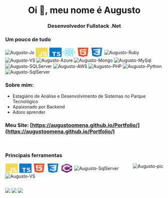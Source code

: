<div align="center">
  <h1>Oi 👋, meu nome é Augusto</h1>
</div>
<div align="center">
  <h3>Desenvolvedor Fullstack .Net</h3>
</div>

### Um pouco de tudo
<div style="display: inline_block">
  <img align="center" alt="Augusto-Js" height="30" width="30" src="https://cdn.iconscout.com/icon/free/png-256/free-angular-3-226070.png?f=webp&amp;w=128">
  <img align="center" alt="Augusto-Js" height="30" width="40" src="https://raw.githubusercontent.com/devicons/devicon/master/icons/javascript/javascript-plain.svg">
  <img align="center" alt="Augusto-Ts" height="30" width="40" src="https://raw.githubusercontent.com/devicons/devicon/master/icons/typescript/typescript-plain.svg">
  <img align="center" alt="Augusto-React" height="30" width="40" src="https://raw.githubusercontent.com/devicons/devicon/master/icons/react/react-original.svg">
  <img align="center" alt="Augusto-HTML" height="30" width="40" src="https://raw.githubusercontent.com/devicons/devicon/master/icons/html5/html5-original.svg">
  <img align="center" alt="Augusto-CSS" height="30" width="40" src="https://raw.githubusercontent.com/devicons/devicon/master/icons/css3/css3-original.svg">
  <img align="center" alt="Augusto-Ruby" height="30" width="30" src="https://cdn-icons-png.flaticon.com/512/6132/6132219.png">
  <img align="center" alt="Augusto-VS" height="30" width="30" src="https://cdn-icons-png.flaticon.com/128/5968/5968389.png">
  <img align="center" alt="Augusto-Azure" height="30" width="30" src="https://cdn.iconscout.com/icon/free/png-256/free-azure-1868965-1583129.png?f=webp&amp;w=128">
  <img align="center" alt="Augusto-Mongo" height="30" width="30" src="https://cdn.iconscout.com/icon/free/png-256/free-mongodb-5-1175140.png?f=webp&amp;w=128">
  <img align="center" alt="Augusto-MySql" height="30" width="30" src="https://cdn.iconscout.com/icon/free/png-256/free-mysql-3521596-2945040.png?f=webp&amp;w=128">
  <img align="center" alt="Augusto-SQLServer" height="30" width="30" src="https://cdn.iconscout.com/icon/premium/png-256-thumb/sql-server-5363125-4488914.png?f=webp&amp;w=128">
  <img align="center" alt="Augusto-AWS" height="30" width="30" src="https://cdn.iconscout.com/icon/free/png-256/free-aws-1869025-1583149.png?f=webp&amp;w=128">
  <img align="center" alt="Augusto-PHP" height="30" width="30" src="https://cdn-icons-png.flaticon.com/512/5968/5968332.png">
  <img align="center" alt="Augusto-Python" height="30" width="30" src="https://cdn-icons-png.flaticon.com/512/3098/3098090.png">
  <img align="center" alt="Augusto-SqlServer" height="30" width="30" src="https://cdn-icons-png.flaticon.com/512/5968/5968364.png">

</div>

### Sobre mim:
- Estagiário de Análise e Desenvolvimento de Sistemas no Parque Tecnológico
- Apaixonado por Backend
- Adoro aprender


### Meu Site: [https://augustoomena.github.io/Portfolio/](https://augustoomena.github.io/Portfolio/)

<div style="display: inline_block"><br>

### Principais ferramentas
<div style="display: inline_block">
  <img align="center" alt="Augusto-Js" height="30" width="40" src="https://raw.githubusercontent.com/devicons/devicon/master/icons/javascript/javascript-plain.svg">
  <img align="center" alt="Augusto-Ts" height="30" width="40" src="https://raw.githubusercontent.com/devicons/devicon/master/icons/typescript/typescript-plain.svg">
  <img align="center" alt="Augusto-HTML" height="30" width="40" src="https://raw.githubusercontent.com/devicons/devicon/master/icons/html5/html5-original.svg">
  <img align="center" alt="Augusto-CSS" height="30" width="40" src="https://raw.githubusercontent.com/devicons/devicon/master/icons/css3/css3-original.svg">
  <img align="center" alt="Augusto-Csharp" height="30" width="40" src="https://raw.githubusercontent.com/devicons/devicon/master/icons/csharp/csharp-original.svg">
  <img align="center" alt="Augusto-SqlServer" height="30" width="30" src="https://cdn-icons-png.flaticon.com/512/5968/5968364.png">
  <img align="right" alt="Augusto-pic" height="150" src="https://media.giphy.com/media/tXLpxypfSXvUc/giphy.gif">
  <img align="center" alt="Augusto-VS" height="30" width="30" src="https://cdn-icons-png.flaticon.com/128/5968/5968389.png">

</div>
  
  ##
 
<div> 
 	<a href="https://api.whatsapp.com/send?phone=5524981021079&text=meu%20amigo!" target="_blank"><img src="https://img.shields.io/badge/WhatsApp-25D366?style=for-the-badge&logo=whatsapp&logoColor=white" target="_blank"></a>
  <a href = "mailto:augusto.n.omena@gmail.com"><img src="https://img.shields.io/badge/-Gmail-%23333?style=for-the-badge&logo=gmail&logoColor=white" target="_blank"></a>
  <a href="https://www.linkedin.com/in/augusto-omena-developer/" target="_blank"><img src="https://img.shields.io/badge/-LinkedIn-%230077B5?style=for-the-badge&logo=linkedin&logoColor=white" target="_blank"></a> 
</div>
